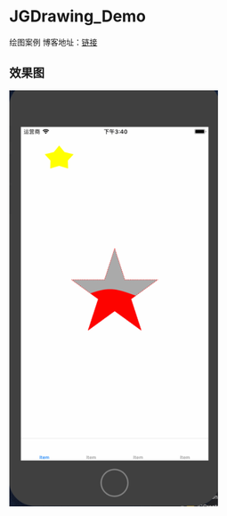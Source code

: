 # JGDrawing_Demo
绘图案例
博客地址：[链接](https://www.cnblogs.com/GJ-ios/p/10955804.html)

## 效果图
<img src="./draw.gif" width="375">
